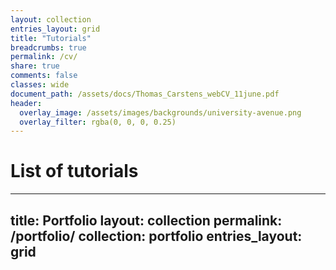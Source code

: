 ```yaml
---
layout: collection
entries_layout: grid
title: "Tutorials"
breadcrumbs: true
permalink: /cv/
share: true
comments: false
classes: wide
document_path: /assets/docs/Thomas_Carstens_webCV_11june.pdf
header:
  overlay_image: /assets/images/backgrounds/university-avenue.png
  overlay_filter: rgba(0, 0, 0, 0.25)
---
```

# List of tutorials
---
title: Portfolio
layout: collection
permalink: /portfolio/
collection: portfolio
entries_layout: grid
---
